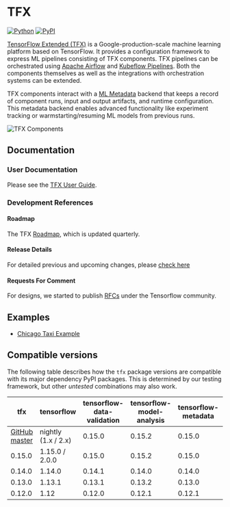 <!-- See: www.tensorflow.org/tfx/ -->

# TFX

[![Python](https://img.shields.io/pypi/pyversions/tfx.svg?style=plastic)](https://github.com/tensorflow/tfx)
[![PyPI](https://badge.fury.io/py/tfx.svg)](https://badge.fury.io/py/tfx)

[TensorFlow Extended (TFX)](https://tensorflow.org/tfx) is a
Google-production-scale machine learning platform based on TensorFlow. It
provides a configuration framework to express ML pipelines consisting of TFX
components. TFX pipelines can be orchestrated using
[Apache Airflow](https://airflow.apache.org/) and
[Kubeflow Pipelines](https://www.kubeflow.org/). Both the components themselves
as well as the integrations with orchestration systems can be extended.

TFX components interact with a
[ML Metadata](https://github.com/google/ml-metadata) backend that keeps a record
of component runs, input and output artifacts, and runtime configuration. This
metadata backend enables advanced functionality like experiment tracking or
warmstarting/resuming ML models from previous runs.

![TFX Components](https://raw.github.com/tensorflow/tfx/master/docs/guide/diag_all.svg?sanitize=true)

## Documentation

### User Documentation

Please see the
[TFX User Guide](https://github.com/tensorflow/tfx/blob/master/docs/guide/index.md).

### Development References

#### Roadmap

The TFX [Roadmap](https://github.com/tensorflow/tfx/blob/master/ROADMAP.md),
which is updated quarterly.

#### Release Details

For detailed previous and upcoming changes, please
[check here](https://github.com/tensorflow/tfx/blob/master/RELEASE.md)

#### Requests For Comment

For designs, we started to publish
[RFCs](https://github.com/tensorflow/community/tree/master/rfcs) under the
Tensorflow community.

## Examples

*   [Chicago Taxi Example](https://github.com/tensorflow/tfx/tree/master/tfx/examples/chicago_taxi_pipeline)

## Compatible versions

The following table describes how the `tfx` package versions are compatible with
its major dependency PyPI packages. This is determined by our testing framework,
but other *untested* combinations may also work.

tfx                                                                                 | tensorflow          | tensorflow-data-validation | tensorflow-model-analysis | tensorflow-metadata | tensorflow-transform | ml-metadata | apache-beam[gcp] | pyarrow | tfx-bsl |
----------------------------------------------------------------------------------- | ------------------- | -------------------------- | ------------------------- | ------------------- | -------------------- | ----------- | -----------------| ------- | ------- |
[GitHub master](https://github.com/tensorflow/tfx/blob/master/tfx/g3doc/RELEASE.md) | nightly (1.x / 2.x) | 0.15.0                     | 0.15.2                    | 0.15.0              | 0.15.0               | 0.15.0      | 2.16.0           | 0.14.0  | 0.15.1  |
0.15.0                                                                              | 1.15.0 / 2.0.0      | 0.15.0                     | 0.15.2                    | 0.15.0              | 0.15.0               | 0.15.0      | 2.16.0           | 0.14.0  | 0.15.1  |
0.14.0                                                                              | 1.14.0              | 0.14.1                     | 0.14.0                    | 0.14.0              | 0.14.0               | 0.14.0      | 2.14.0           | 0.14.0  | n/a     |
0.13.0                                                                              | 1.13.1              | 0.13.1                     | 0.13.2                    | 0.13.0              | 0.13.0               | 0.13.2      | 2.12.0           | n/a     | n/a     |
0.12.0                                                                              | 1.12                | 0.12.0                     | 0.12.1                    | 0.12.1              | 0.12.0               | 0.13.2      | 2.10.0           | n/a     | n/a     |
